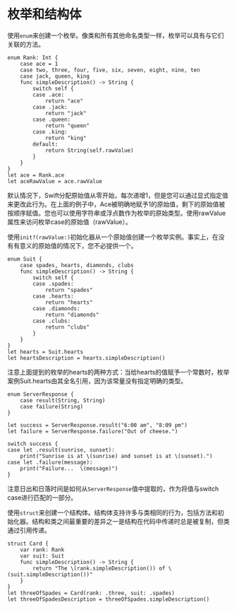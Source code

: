 # 枚举和结构体

使用`enum`来创建一个枚举。像类和所有其他命名类型一样，枚举可以具有与它们关联的方法。

```
enum Rank: Int {
    case ace = 1
    case two, three, four, five, six, seven, eight, nine, ten
    case jack, queen, king
    func simpleDescription() -> String {
        switch self {
        case .ace:
            return "ace"
        case .jack:
            return "jack"
        case .queen:
            return "queen"
        case .king:
            return "king"
        default:
            return String(self.rawValue)
        }
    }
}
let ace = Rank.ace
let aceRawValue = ace.rawValue
```

默认情况下，Swift分配原始值从零开始，每次递增1，但是您可以通过显式指定值来更改此行为。在上面的例子中，Ace被明确地赋予1的原始值，剩下的原始值被按顺序赋值。您也可以使用字符串或浮点数作为枚举的原始类型。使用rawValue属性来访问枚举case的原始值（rawValue）。

使用`init?(rawValue:)`初始化器从一个原始值创建一个枚举实例。事实上，在没有有意义的原始值的情况下，您不必提供一个。

```
enum Suit {
    case spades, hearts, diamonds, clubs
    func simpleDescription() -> String {
        switch self {
        case .spades:
            return "spades"
        case .hearts:
            return "hearts"
        case .diamonds:
            return "diamonds"
        case .clubs:
            return "clubs"
        }
    }
}
let hearts = Suit.hearts
let heartsDescription = hearts.simpleDescription()
```

注意上面提到的枚举的hearts的两种方式：当给hearts的值赋予一个常数时，枚举案例Suit.hearts由其全名引用，因为该常量没有指定明确的类型。

```
enum ServerResponse {
    case result(String, String)
    case failure(String)
}
 
let success = ServerResponse.result("6:00 am", "8:09 pm")
let failure = ServerResponse.failure("Out of cheese.")
 
switch success {
case let .result(sunrise, sunset):
    print("Sunrise is at \(sunrise) and sunset is at \(sunset).")
case let .failure(message):
    print("Failure...  \(message)")
}
```

注意日出和日落时间是如何从`ServerResponse`值中提取的，作为将值与switch case进行匹配的一部分。

使用`struct`来创建一个结构体。结构体支持许多与类相同的行为，包括方法和初始化器。结构和类之间最重要的差异之一是结构在代码中传递时总是被复制，但类通过引用传递。

```
struct Card {
    var rank: Rank
    var suit: Suit
    func simpleDescription() -> String {
        return "The \(rank.simpleDescription()) of \(suit.simpleDescription())"
    }
}
let threeOfSpades = Card(rank: .three, suit: .spades)
let threeOfSpadesDescription = threeOfSpades.simpleDescription()
```



  


  


  




